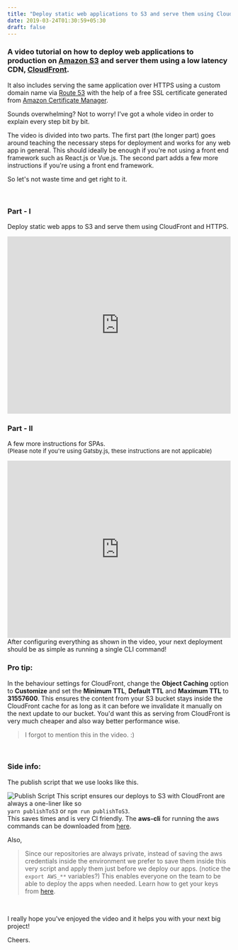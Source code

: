 ```yaml
---
title: "Deploy static web applications to S3 and serve them using CloudFront and HTTPS."
date: 2019-03-24T01:30:59+05:30
draft: false
---
```


### <p>A video tutorial on how to deploy web applications to production on [Amazon S3](https://aws.amazon.com/s3) and server them using a low latency CDN, [CloudFront](https://aws.amazon.com/cloudfront). </p>
It also includes serving the same application over HTTPS using a custom domain name via [Route 53](https://aws.amazon.com/route53) with the help of a free SSL certificate generated from [Amazon Certificate Manager](https://aws.amazon.com/certificate-manager/).

Sounds overwhelming? Not to worry! I've got a whole video in order to explain every step bit by bit. 

The video is divided into two parts. The first part (the longer part) goes around teaching the necessary steps for deployment and works for any web app in general. This should ideally be enough if you're not using a front end framework such as React.js or Vue.js. The second part adds a few more instructions if you're using a front end framework.

So let's not waste time and get right to it. 

<br />

### Part - I
Deploy static web apps to S3 and serve them using CloudFront and HTTPS.

<iframe width="100%" height="400" src="https://www.youtube.com/embed/30cvkLItP58" frameborder="0" allowfullscreen></iframe>

### Part - II 
A few more instructions for SPAs. <br/> <span style="font-size:13px">(Please note if you're using Gatsby.js, these instructions are not applicable)</span>

<iframe width="100%" height="400" src="https://www.youtube.com/embed/Zjj0QFmjTxE" frameborder="0" allowfullscreen></iframe>

<br />
After configuring everything as shown in the video, your next deployment should be as simple as running a single CLI command!

### Pro tip:
In the behaviour settings for CloudFront, change the <b>Object Caching</b> option to <b>Customize</b> and set the <b>Minimum TTL</b>, <b>Default TTL</b> and <b>Maximum TTL</b> to <b>31557600</b>. This ensures the content from your S3 bucket stays inside the CloudFront cache for as long as it can before we invalidate it manually on the next update to our bucket. You'd want this as serving from CloudFront is very much cheaper and also way better performance wise.

> I forgot to mention this in the video. :)

<br />

### Side info: 
The publish script that we use looks like this.

![Publish Script](/images/s3.png)
This script ensures our deploys to S3 with CloudFront are always a one-liner like so
<br /> `yarn publishToS3` or `npm run publishToS3`. <br/> This saves times and is very CI friendly. The <b>aws-cli</b> for running the aws commands can be downloaded from [here](https://aws.amazon.com/cli/).

Also,

> Since our repositories are always private, instead of saving the aws credentials inside the environment we prefer to save them inside this very script and apply them just before we deploy our apps. (notice the `export AWS_**` variables?) This enables everyone on the team to be able to deploy the apps when needed. 
Learn how to get your keys from [here](https://aws.amazon.com/blogs/security/wheres-my-secret-access-key/).

<br /> 

I really hope you've enjoyed the video and it helps you with your next big project! 

Cheers.
